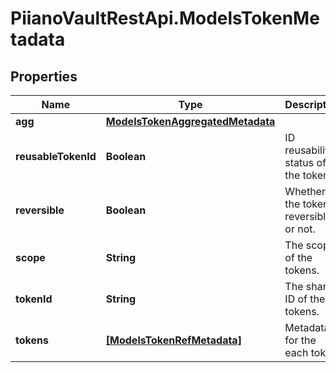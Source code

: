 # PiianoVaultRestApi.ModelsTokenMetadata

## Properties

Name | Type | Description | Notes
------------ | ------------- | ------------- | -------------
**agg** | [**ModelsTokenAggregatedMetadata**](ModelsTokenAggregatedMetadata.md) |  | [optional] 
**reusableTokenId** | **Boolean** | ID reusability status of the tokens. | [optional] 
**reversible** | **Boolean** | Whether the token is reversible or not. | [optional] 
**scope** | **String** | The scope of the tokens. | [optional] 
**tokenId** | **String** | The shared ID of the tokens. | [optional] 
**tokens** | [**[ModelsTokenRefMetadata]**](ModelsTokenRefMetadata.md) | Metadata for the each token. | [optional] 


